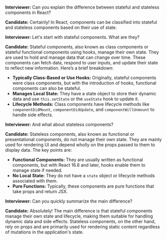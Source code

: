 **Interviewer:** Can you explain the difference between stateful and stateless components in React?

**Candidate:** Certainly! In React, components can be classified into stateful and stateless components based on their use of state.

**Interviewer:** Let's start with stateful components. What are they?

**Candidate:** Stateful components, also known as class components or stateful functional components using hooks, manage their own state. They are used to hold and manage data that can change over time. These components can fetch data, respond to user inputs, and update their state to reflect new information. Here’s a brief breakdown:

- **Typically Class-Based or Use Hooks:** Originally, stateful components were class components, but with the introduction of hooks, functional components can also be stateful.
- **Manages Local State:** They have a state object to store their dynamic data and use `this.setState` or the `useState` hook to update it.
- **Lifecycle Methods:** Class components have lifecycle methods like `componentDidMount`, `componentDidUpdate`, and `componentWillUnmount` to handle side effects.

**Interviewer:** And what about stateless components?

**Candidate:** Stateless components, also known as functional or presentational components, do not manage their own state. They are mainly used for rendering UI and depend wholly on the props passed to them to display data. The key points are:

- **Functional Components:** They are usually written as functional components, but with React 16.8 and later, hooks enable them to manage state if needed.
- **No Local State:** They do not have a `state` object or lifecycle methods associated with them.
- **Pure Functions:** Typically, these components are pure functions that take props and return JSX.

**Interviewer:** Can you quickly summarize the main difference?

**Candidate:** Absolutely! The main difference is that stateful components manage their own state and lifecycle, making them suitable for handling dynamic data and side effects. Stateless components, on the other hand, rely on props and are primarily used for rendering static content regardless of mutations in the application's state.
